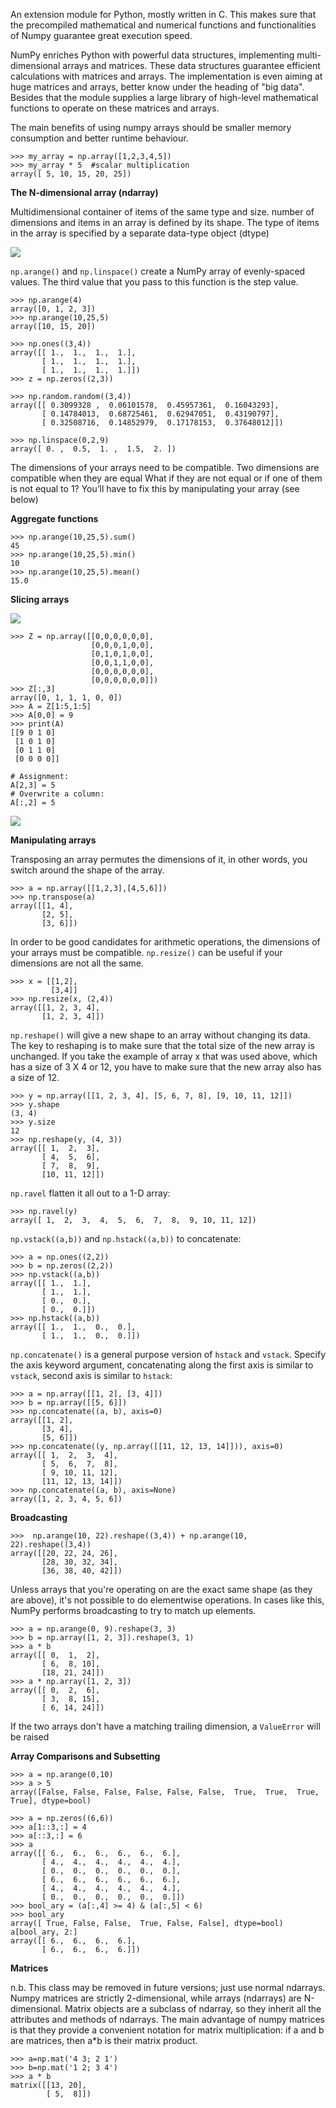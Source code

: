 An extension module for Python, mostly written in C. This makes sure that the precompiled mathematical and numerical functions and functionalities of Numpy guarantee great execution speed.

NumPy enriches Python with powerful data structures, implementing multi-dimensional arrays and matrices. These data structures guarantee efficient calculations with matrices and arrays. The implementation is even aiming at huge matrices and arrays, better know under the heading of "big data". Besides that the module supplies a large library of high-level mathematical functions to operate on these matrices and arrays.

The main benefits of using numpy arrays should be smaller memory consumption and better runtime behaviour.

    >>> my_array = np.array([1,2,3,4,5])
    >>> my_array * 5  #scalar multiplication
    array([ 5, 10, 15, 20, 25])

**The N-dimensional array (ndarray)**

Multidimensional container of items of the same type and size. number of dimensions and items in an array is defined by its shape. The type of items in the array is specified by a separate data-type object (dtype)

![](../images/multi-dim-arrays.png)

`np.arange()` and `np.linspace()` create a NumPy array of evenly-spaced values. The third value that you pass to this function is the step value.

    >>> np.arange(4)
    array([0, 1, 2, 3])
    >>> np.arange(10,25,5)
    array([10, 15, 20])

    >>> np.ones((3,4))
    array([[ 1.,  1.,  1.,  1.],
           [ 1.,  1.,  1.,  1.],
           [ 1.,  1.,  1.,  1.]])
    >>> z = np.zeros((2,3))

    >>> np.random.random((3,4))
    array([[ 0.3099328 ,  0.06101578,  0.45957361,  0.16043293],
           [ 0.14784013,  0.68725461,  0.62947051,  0.43190797],
           [ 0.32508716,  0.14852979,  0.17178153,  0.37648012]])

    >>> np.linspace(0,2,9)
    array([ 0. ,  0.5,  1. ,  1.5,  2. ])

The dimensions of your arrays need to be compatible. Two dimensions are compatible when they are equal
What if they are not equal or if one of them is not equal to 1?
You’ll have to fix this by manipulating your array (see below)

**Aggregate functions**

    >>> np.arange(10,25,5).sum()
    45
    >>> np.arange(10,25,5).min()
    10
    >>> np.arange(10,25,5).mean()
    15.0

**Slicing arrays**

![](../images/nparray-slicing2.png)

    >>> Z = np.array([[0,0,0,0,0,0],
                      [0,0,0,1,0,0],
                      [0,1,0,1,0,0],
                      [0,0,1,1,0,0],
                      [0,0,0,0,0,0],
                      [0,0,0,0,0,0]])
    >>> Z[:,3]
    array([0, 1, 1, 1, 0, 0])
    >>> A = Z[1:5,1:5]
    >>> A[0,0] = 9
    >>> print(A)
    [[9 0 1 0]
     [1 0 1 0]
     [0 1 1 0]
     [0 0 0 0]]

    # Assignment:
    A[2,3] = 5
    # Overwrite a column:
    A[:,2] = 5

![](../images/nparray-slicing.png)

**Manipulating arrays**

Transposing an array permutes the dimensions of it, in other words, you switch around the shape of the array.

    >>> a = np.array([[1,2,3],[4,5,6]])
    >>> np.transpose(a)
    array([[1, 4],
           [2, 5],
           [3, 6]])

In order to be good candidates for arithmetic operations, the dimensions of your arrays must be compatible.
`np.resize()` can be useful if your dimensions are not all the same.

    >>> x = [[1,2],
             [3,4]]
    >>> np.resize(x, (2,4))
    array([[1, 2, 3, 4],
           [1, 2, 3, 4]])

`np.reshape()` will give a new shape to an array without changing its data. The key to reshaping is to make sure that the total size of the new array is unchanged. If you take the example of array x that was used above, which has a size of 3 X 4 or 12, you have to make sure that the new array also has a size of 12.

    >>> y = np.array([[1, 2, 3, 4], [5, 6, 7, 8], [9, 10, 11, 12]])
    >>> y.shape
    (3, 4)
    >>> y.size
    12
    >>> np.reshape(y, (4, 3))
    array([[ 1,  2,  3],
           [ 4,  5,  6],
           [ 7,  8,  9],
           [10, 11, 12]])

`np.ravel` flatten it all out to a 1-D array:

    >>> np.ravel(y)
    array([ 1,  2,  3,  4,  5,  6,  7,  8,  9, 10, 11, 12])

`np.vstack((a,b))` and `np.hstack((a,b))` to concatenate:

    >>> a = np.ones((2,2))
    >>> b = np.zeros((2,2))
    >>> np.vstack((a,b))
    array([[ 1.,  1.],
           [ 1.,  1.],
           [ 0.,  0.],
           [ 0.,  0.]])
    >>> np.hstack((a,b))
    array([[ 1.,  1.,  0.,  0.],
           [ 1.,  1.,  0.,  0.]])

`np.concatenate()` is a general purpose version of `hstack` and `vstack`. Specify the axis keyword argument, concatenating along the first axis is similar to `vstack`, second axis is similar to `hstack`:

    >>> a = np.array([[1, 2], [3, 4]])
    >>> b = np.array([[5, 6]])
    >>> np.concatenate((a, b), axis=0)
    array([[1, 2],
           [3, 4],
           [5, 6]])
    >>> np.concatenate((y, np.array([[11, 12, 13, 14]])), axis=0)
    array([[ 1,  2,  3,  4],
           [ 5,  6,  7,  8],
           [ 9, 10, 11, 12],
           [11, 12, 13, 14]])
    >>> np.concatenate((a, b), axis=None)
    array([1, 2, 3, 4, 5, 6])

**Broadcasting**

    >>>  np.arange(10, 22).reshape((3,4)) + np.arange(10, 22).reshape((3,4))
    array([[20, 22, 24, 26],
           [28, 30, 32, 34],
           [36, 38, 40, 42]])

Unless arrays that you're operating on are the exact same shape (as they are above), it's not possible to do elementwise operations. In cases like this, NumPy performs broadcasting to try to match up elements.

    >>> a = np.arange(0, 9).reshape(3, 3)
    >>> b = np.array([1, 2, 3]).reshape(3, 1)
    >>> a * b
    array([[ 0,  1,  2],
           [ 6,  8, 10],
           [18, 21, 24]])
    >>> a * np.array([1, 2, 3])
    array([[ 0,  2,  6],
           [ 3,  8, 15],
           [ 6, 14, 24]])

If the two arrays don't have a matching trailing dimension, a `ValueError` will be raised

**Array Comparisons and Subsetting**

    >>> a = np.arange(0,10)
    >>> a > 5
    array([False, False, False, False, False, False,  True,  True,  True,  True], dtype=bool)

    >>> a = np.zeros((6,6))
    >>> a[1::3,:] = 4
    >>> a[::3,:] = 6
    >>> a
    array([[ 6.,  6.,  6.,  6.,  6.,  6.],
           [ 4.,  4.,  4.,  4.,  4.,  4.],
           [ 0.,  0.,  0.,  0.,  0.,  0.],
           [ 6.,  6.,  6.,  6.,  6.,  6.],
           [ 4.,  4.,  4.,  4.,  4.,  4.],
           [ 0.,  0.,  0.,  0.,  0.,  0.]])
    >>> bool_ary = (a[:,4] >= 4) & (a[:,5] < 6)
    >>> bool_ary
    array([ True, False, False,  True, False, False], dtype=bool)
    a[bool_ary, 2:]
    array([[ 6.,  6.,  6.,  6.],
           [ 6.,  6.,  6.,  6.]])

**Matrices**

n.b. This class may be removed in future versions; just use normal ndarrays. Numpy matrices are strictly 2-dimensional, while arrays (ndarrays) are N-dimensional. Matrix objects are a subclass of ndarray, so they inherit all the attributes and methods of ndarrays.
The main advantage of numpy matrices is that they provide a convenient notation for matrix multiplication: if a and b are matrices, then a*b is their matrix product.

    >>> a=np.mat('4 3; 2 1')
    >>> b=np.mat('1 2; 3 4')
    >>> a * b
    matrix([[13, 20],
            [ 5,  8]])
